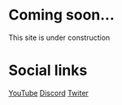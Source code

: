 # Coming soon...
This site is under construction

# Social links
<a href="https://www.youtube.com/channel/UCbHTHyob9OIQaVAw6nFmq4Q">YouTube</a>
<a href="https://discord.gg/TDzqE3Kq9p">Discord</a>
<a href="https://twitter.com/toad4707/">Twiter</a>
